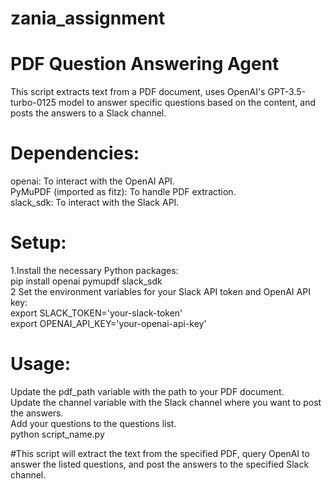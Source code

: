 # zania_assignment
# PDF Question Answering Agent
This script extracts text from a PDF document, uses OpenAI's GPT-3.5-turbo-0125 model to answer specific questions based on the content, and posts the answers to a Slack channel.

# Dependencies:
openai: To interact with the OpenAI API.\
PyMuPDF (imported as fitz): To handle PDF extraction.\
slack_sdk: To interact with the Slack API.

# Setup:
1.Install the necessary Python packages:\
pip install openai pymupdf slack_sdk\
2 Set the environment variables for your Slack API token and OpenAI API key:\
export SLACK_TOKEN='your-slack-token'\
export OPENAI_API_KEY='your-openai-api-key'

# Usage:
Update the pdf_path variable with the path to your PDF document.\
Update the channel variable with the Slack channel where you want to post the answers.\
Add your questions to the questions list.\
python script_name.py

#This script will extract the text from the specified PDF, query OpenAI to answer the listed questions, and post the answers to the specified Slack channel.

